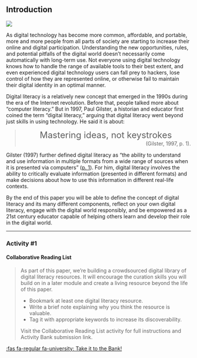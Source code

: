 ## Introduction

![](images/kaitlyn-baker-vZJdYl5JVXY-unsplash-copy-1024x683.jpg)

As digital technology has become more common, affordable, and portable, more and more people from all parts of society are starting to increase their online and digital participation. Understanding the new opportunities, rules, and potential pitfalls of the digital world doesn’t necessarily come automatically with long-term use. Not everyone using digital technology knows how to handle the range of available tools to their best extent, and even experienced digital technology users can fall prey to hackers, lose control of how they are represented online, or otherwise fail to maintain their digital identity in an optimal manner.

Digital literacy is a relatively new concept that emerged in the 1990s during the era of the Internet revolution. Before that, people talked more about “computer literacy.” But in 1997, Paul Gilster, a historian and educator first coined the term “digital literacy,” arguing that digital literacy went beyond just skills in using technology. He said it is about:

> <div style="text-align: center; font-size: 18pt">Mastering ideas, not keystrokes</div>
> <div style="text-align: right">(Gilster, 1997, p. 1).</div>

Gilster (1997) further defined digital literacy as “the ability to understand and use information in multiple formats from a wide range of sources when it is presented via computers” ([p. 1](https://archive.org/details/digitalliteracy0000gils/page/n13/mode/2up)). For him, digital literacy involves the ability to critically evaluate information (presented in different formats) and make decisions about how to use this information in different real-life contexts.

By the end of this paper you will be able to define the concept of digital literacy and its many different components, reflect on your own digital literacy, engage with the digital world responsibly, and be empowered as a 21st century educator capable of helping others learn and develop their role in the digital world.

* * *

### Activity #1
#### Collaborative Reading List

> As part of this paper, we’re building a crowdsourced digital library of digital literacy resources. It will encourage the curation skills you will build on in a later module and create a living resource beyond the life of this paper.
> 
> - Bookmark at least one digital literacy resource.
> - Write a brief note explaining why you think the resource is valuable.
> - Tag it with appropriate keywords to increase its discoverability.
>
> Visit the Collaborative Reading List activity for full instructions and Activity Bank submission link.

[:fas fa-regular fa-university: Take it to the Bank!](https://elearn.waikato.ac.nz/ " :class=button")

